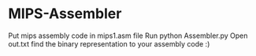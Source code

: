 # MIPS-Assembler
Put mips assembly code in mips1.asm file
Run python Assembler.py
Open out.txt find the binary representation to your assembly code :)
